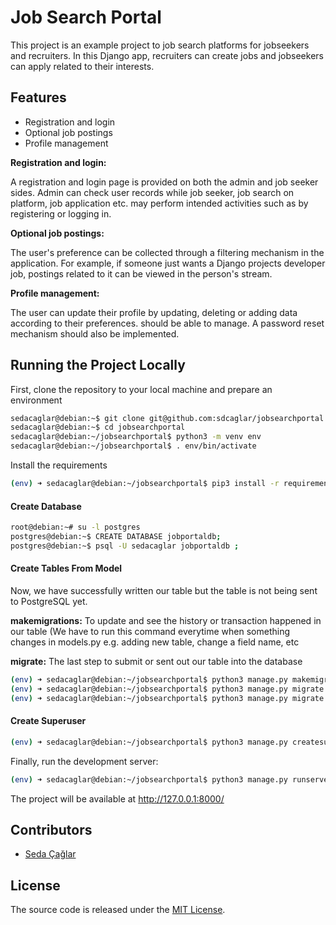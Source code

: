 
# Job Search Portal

This project is an example project to  job search platforms for jobseekers
and recruiters. In this Django app, recruiters can create jobs and jobseekers
can apply related to their interests.

## Features

- Registration and login
- Optional job postings
- Profile management


__Registration and login:__

A registration and login page is provided on both the admin and job seeker sides.
Admin can check user records while job seeker, job search on platform,
job application etc. may perform intended activities such as by registering
or logging in.

__Optional job postings:__

The user's preference can be collected through a filtering mechanism in the
application. For example, if someone just wants a Django projects developer
job, postings related to it can be viewed in the person's stream.


__Profile management:__

The user can update their profile by updating, deleting or adding data
according to their preferences.
should be able to manage. A password reset mechanism should also be implemented.


## Running the Project Locally

First, clone the repository to your local machine and prepare an environment

```bash
sedacaglar@debian:~$ git clone git@github.com:sdcaglar/jobsearchportal.git
sedacaglar@debian:~$ cd jobsearchportal
sedacaglar@debian:~/jobsearchportal$ python3 -m venv env
sedacaglar@debian:~/jobsearchportal$ . env/bin/activate
```

Install the requirements
```bash
(env) ➜ sedacaglar@debian:~/jobsearchportal$ pip3 install -r requirements.txt
```

#### Create Database

```bash
root@debian:~# su -l postgres
postgres@debian:~$ CREATE DATABASE jobportaldb;
postgres@debian:~$ psql -U sedacaglar jobportaldb ;
```

#### Create Tables From Model
Now, we have successfully written our table but the table is not being sent to
PostgreSQL yet.

__makemigrations:__ To update and see the history or transaction happened in
our table (We have to run this command everytime when something changes in
models.py e.g. adding new table, change a field name, etc

__migrate:__ The last step to submit or sent out our table into the database
```bash
(env) ➜ sedacaglar@debian:~/jobsearchportal$ python3 manage.py makemigrations app
(env) ➜ sedacaglar@debian:~/jobsearchportal$ python3 manage.py migrate app
(env) ➜ sedacaglar@debian:~/jobsearchportal$ python3 manage.py migrate
```

#### Create Superuser
```bash
(env) ➜ sedacaglar@debian:~/jobsearchportal$ python3 manage.py createsuperuser
```

Finally, run the development server:
```bash
(env) ➜ sedacaglar@debian:~/jobsearchportal$ python3 manage.py runserver
```
The project will be available at http://127.0.0.1:8000/

## Contributors

- [Seda Çağlar](https://github.com/sdcaglar)

## License

The source code is released under the [MIT License](https://choosealicense.com/licenses/mit/).




